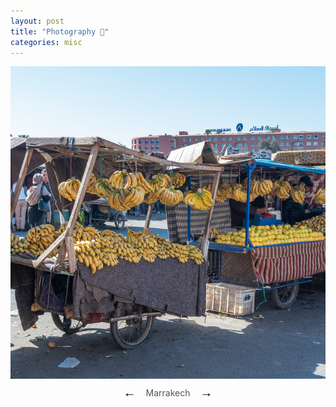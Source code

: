 ```yaml
---
layout: post
title: "Photography 📸"
categories: misc
---
```


<!-- Africa
- [Marrakech](photography/marrakech.md) 


Central / South America
- [Cancun](photography/cancun.md)
- [Peru](photography/cusco.md)

Europe
- [Budapest](photography/budapest.md)
- [Vienna](photography/vienna.md)

North America
- [Pittsburgh](photography/pittsburgh.md)
- [New york](photography/newyork.md)
- [Las Vegas](photography/vegas.md)
- [Toronto](photography/toronto.md)
 --><div id="carousel" style="max-width: 800px; margin: auto; text-align: center;">
  <style>
     .carousel-image {
    width: auto; /* Automatically adjust width to maintain aspect ratio */
    height: 500px; /* Change this value to set your desired height */
    display: none; /* Hide inactive images */
    object-fit: cover; /* Ensure the image fills the container while maintaining aspect ratio */
  }

    .carousel-image.active {
      display: block;
    }

    .carousel-caption {
      font-size: 14px; /* Smaller font size */
      color: #555; /* Softer color */
      margin-top: 10px;
      display: flex; /* Flex layout */
      justify-content: center; /* Center items */
      align-items: center; /* Align arrows and text vertically */
      gap: 10px; /* Space between arrows and text */
    }

    .carousel-caption button {
      background: none; /* No background for buttons */
      border: none; /* No border */
      color: black; /* Default color */
      font-size: 20px; /* Arrow size */
      cursor: pointer; /* Pointer cursor */
      transition: color 0.3s ease; /* Smooth hover effect */
    }

    .carousel-caption button:hover {
      color: #007bff; /* Highlight on hover */
    }
  </style>

  <!-- Images -->
  <img src="pics/slideshows/01.jpg" class="carousel-image active">
  <img src="pics/slideshows/02.jpg" class="carousel-image">
  <img src="pics/slideshows/03.jpg" class="carousel-image">
  <img src="pics/slideshows/04.jpg" class="carousel-image">
  <img src="pics/slideshows/05.jpg" class="carousel-image">
  <img src="pics/slideshows/06.jpg" class="carousel-image">
  <img src="pics/slideshows/07.jpg" class="carousel-image">
  <img src="pics/slideshows/08.jpg" class="carousel-image">
  <img src="pics/slideshows/09.jpg" class="carousel-image">
  <img src="pics/slideshows/10.jpg" class="carousel-image">
  <img src="pics/slideshows/11.jpg" class="carousel-image">
  <img src="pics/slideshows/12.jpg" class="carousel-image">
  <img src="pics/slideshows/13.jpg" class="carousel-image">
  <img src="pics/slideshows/14.jpg" class="carousel-image">
  <img src="pics/slideshows/15.jpg" class="carousel-image">
  <img src="pics/slideshows/16.jpg" class="carousel-image">
  <img src="pics/slideshows/17.jpg" class="carousel-image">
  <img src="pics/slideshows/18.jpg" class="carousel-image">

  <!-- Caption with arrows -->
  <div id="carouselCaption" class="carousel-caption">
    <button onclick="prevImage()">&#8592;</button>
    <span>Marrakech</span>
    <button onclick="nextImage()">&#8594;</button>
  </div>

  <script>
    const images = document.querySelectorAll('.carousel-image');
    const captions = [
      'Marrakech',
      'Budapest',
      'Ha Long Bay',
      'Taipei',
      'Vienna',
      'Taipei',
      'Marrakech',
      'Bangkok',
      'Cancun',
      'Hanoi',
      'Marrakech',
      'New York',
      'Lima',
      'Pittsburgh',
      'Pittsburgh',
      'Pittsburgh',
      'Toronto',
      'Las Vegas'
    ];
    const captionText = document.querySelector('#carouselCaption span');
    let currentIndex = 0;

    function showImage(index) {
      images.forEach((img, i) => img.classList.toggle('active', i === index));
      captionText.textContent = captions[index];
    }

    function nextImage() {
      currentIndex = (currentIndex + 1) % images.length;
      showImage(currentIndex);
    }

    function prevImage() {
      currentIndex = (currentIndex - 1 + images.length) % images.length;
      showImage(currentIndex);
    }
  </script>


